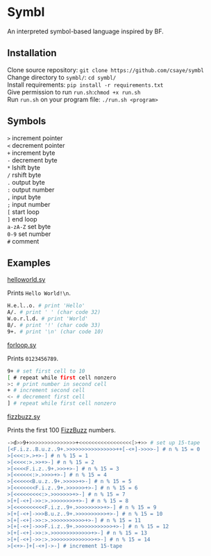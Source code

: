 # Symbl

An interpreted symbol-based language inspired by BF.

## Installation

Clone source repository: `git clone https://github.com/csaye/symbl`<br />
Change directory to `symbl/`: `cd symbl/`<br />
Install requirements: `pip install -r requirements.txt`<br />
Give permission to run `run.sh`:`chmod +x run.sh`<br />
Run `run.sh` on your program file: `./run.sh <program>`

## Symbols

`>` increment pointer<br />
`<` decrement pointer<br />
`+` increment byte<br />
`-` decrement byte<br />
`*` lshift byte<br />
`/` rshift byte<br />
`.` output byte<br />
`:` output number<br />
`,` input byte<br />
`;` input number<br />
`[` start loop<br />
`]` end loop<br />
`a-zA-Z` set byte<br />
`0-9` set number<br />
`#` comment

## Examples

[helloworld.sy](examples/helloworld.sy)

Prints `Hello World!\n`.

```bash
H.e.l..o. # print 'Hello'
A/. # print ' ' (char code 32)
W.o.r.l.d. # print 'World'
B/. # print '!' (char code 33)
9+. # print '\n' (char code 10)
```

[forloop.sy](examples/forloop.sy)

Prints `0123456789`.

```bash
9+ # set first cell to 10
[ # repeat while first cell nonzero
>: # print number in second cell
+ # increment second cell
<- # decrement first cell
] # repeat while first cell nonzero
```

[fizzbuzz.sy](examples/fizzbuzz.sy)

Prints the first 100 [FizzBuzz](https://en.wikipedia.org/wiki/Fizz_buzz) numbers.

```bash
->d>>9+>>>>>>>>>>>>>>>+<<<<<<<<<<<<<<<<<[>+>> # set up 15-tape
[<F.i.z..B.u.z..9+.>>>>>>>>>>>>>>>>++[-<+]->>>>-] # n % 15 = 0
>[<<<:>.>+>-] # n % 15 = 1
>[<<<<:>.>>+>-] # n % 15 = 2
>[<<<<F.i.z..9+.>>>+>-] # n % 15 = 3
>[<<<<<<:>.>>>>+>-] # n % 15 = 4
>[<<<<<<B.u.z..9+.>>>>>+>-] # n % 15 = 5
>[<<<<<<<F.i.z..9+.>>>>>>+>-] # n % 15 = 6
>[<<<<<<<<<:>.>>>>>>>+>-] # n % 15 = 7
>[+[-<+]->>:>.>>>>>>>>+>-] # n % 15 = 8
>[<<<<<<<<<<F.i.z..9+.>>>>>>>>>+>-] # n % 15 = 9
>[+[-<+]->>>B.u.z..9+.>>>>>>>>>>+>-] # n % 15 = 10
>[+[-<+]->>:>.>>>>>>>>>>>+>-] # n % 15 = 11
>[+[-<+]->>>F.i.z..9+.>>>>>>>>>>>>+>-] # n % 15 = 12
>[+[-<+]->>:>.>>>>>>>>>>>>>+>-] # n % 15 = 13
>[+[-<+]->>:>.>>>>>>>>>>>>>>+>-] # n % 15 = 14
>[<+>-]+[-<+]->-] # increment 15-tape
```
